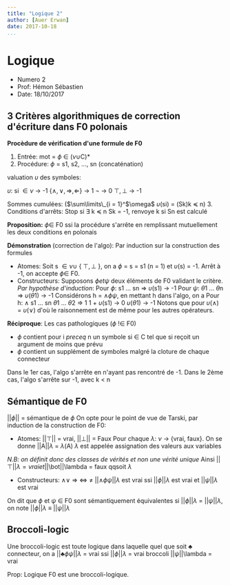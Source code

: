 ```yaml
---
title: "Logique 2"
author: [Auer Erwan]
date: 2017-10-18
...
```


# Logique

* Numero 2
* Prof: Hémon Sébastien
* Date: 18/10/2017

## 3 Critères algorithmiques de correction d'écriture dans F0 polonais
**Procèdure de vérification d'une formule de F0**

1. Entrée: mot = $\phi$ $\in$ ($\nu \cup$C)\*
2. Procédure: $\phi$ = s1, s2, ..., sn (concaténation)

  valuation $\upsilon$ des symboles:

  $\upsilon$: si $\in \nu$ -> -1
                      {$\wedge, \vee, \Rightarrow, \Leftarrow$} -> 1
                      $\neg$ -> 0
                      $\top, \bot$ -> -1

  Sommes cumulées: ($\sum\limits\_{i = 1}^$\omega$ $\upsilon$(si) = (Sk)k $\preceq$ n)
3. Conditions d'arrêts: Stop si $\exists$ k $\preceq$ n Sk = -1, renvoye k
                             si Sn est calculé

**Proposition:** $\phi \in$ F0 ssi la procédure s'arrête en remplissant
mutuellement les deux conditions en polonais

**Démonstration** (correction de l'algo):
Par induction sur la construction des formules
  * Atomes: Soit s $\in \nu \cup$ { $\top, \bot$ }, on a $\phi$ = s = s1 (n = 1)
et $\upsilon$(s) = -1. Arrêt à -1, on accepte $\phi \in$ F0.
  * Constructeurs: Supposons $\phi et \psi$ deux éléments de F0 validant le critère.
*Par hypothèse d'induction*: Pour $\phi$: s1 ... sn => $\upsilon$(s1) -> -1
                             Pour $\psi$: $\theta$1 ... $\theta$n => $\upsilon$($\theta$1) -> -1
  Considérons h = $\wedge \phi \psi$, en mettant h dans l'algo, on a
Pour h: $\wedge$ s1 ... sn $\theta$1 ... $\theta$2 => 1 1 + $\upsilon$(s1) -> 0 $\upsilon$($\theta$1) -> -1
Notons que pour $\upsilon$($\wedge$) = $\upsilon$($\vee$) d'où le raisonnement est
de même pour les autres opérateurs.

**Réciproque**: Les cas pathologiques ($\phi$ !$\in$ F0)
  * $\phi$ contient pour i $preceq$ n un symbole si $\in$ C tel que si reçoit
un argument de moins que prévu
  * $\phi$ contient un supplément de symboles malgré la cloture de chaque connecteur

Dans le 1er cas, l'algo s'arrête en n'ayant pas rencontré de -1.
Dans le 2ème cas, l'algo s'arrête sur -1, avec k < n

## Sémantique de F0
  ||$\phi$|| = sémantique de $\phi$
  On opte pour le point de vue de Tarski, par induction de la construction de F0:
  * Atomes: ||$\top$|| = vrai, ||$\bot$|| = Faux
Pour chaque $\lambda$: $\nu$ -> {vrai, faux}. On se donne ||A||$\lambda$ = $\lambda$(A)
$\lambda$ est appelée assignation des valeurs aux variables

*N.B: on définit donc des classes de vérités et non une vérité unique*
Ainsi ||$\top$||$\lambda = vrai et ||$\bot$||$\lambda = faux qqsoit $\lambda$

  * Constructeurs: $\wedge \vee$ => <=> $\neq$
    ||$\wedge \phi \psi$||$\lambda$ est vrai ssi ||$\phi$||$\lambda$ est vrai et ||$\psi$||$\lambda$ est vrai

On dit que $\phi$ et $\psi$ $\in$ F0 sont sémantiquement équivalentes si
||$\phi$||$\lambda$ = ||$\psi$||$\lambda$, on note ||$\phi$||$\lambda$ $\equiv$ ||$\psi$||$\lambda$

## Broccoli-logic
  Une broccoli-logic est toute logique dans laquelle quel que soit $\clubsuit$ 
connecteur, on a ||$\clubsuit \phi \psi$||$\lambda$ = vrai ssi ||$\phi$||$\lambda$ = vrai
broccoli ||$\psi||$\lambda = vrai

Prop: Logique F0 est une broccoli-logique.
